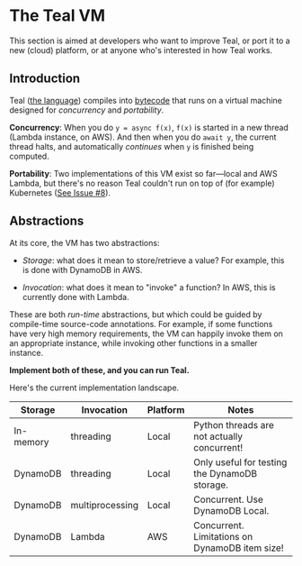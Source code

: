 # The Teal VM

This section is aimed at developers who want to improve Teal, or port it to a
new (cloud) platform, or at anyone who's interested in how Teal works.


## Introduction

Teal ([the language](/language/index.html)) compiles into [bytecode][3] that
runs on a virtual machine designed for *concurrency* and *portability*.

**Concurrency**: When you do `y = async f(x)`, `f(x)` is started in a new thread
(Lambda instance, on AWS). And then when you do `await y`, the current thread
halts, and automatically *continues* when `y` is finished being computed.

**Portability**: Two implementations of this VM exist so far—local and AWS
Lambda, but there's no reason Teal couldn't run on top of (for example)
Kubernetes ([See Issue #8][2]).


## Abstractions

At its core, the VM has two abstractions:

- *Storage*: what does it mean to store/retrieve a value? For example, this is
  done with DynamoDB in AWS.

- *Invocation*: what does it mean to "invoke" a function? In AWS, this is
  currently done with Lambda.
  
These are both *run-time* abstractions, but which could be guided by
compile-time source-code annotations. For example, if some functions have very
high memory requirements, the VM can happily invoke them on an appropriate
instance, while invoking other functions in a smaller instance.

**Implement both of these, and you can run Teal.**

Here's the current implementation landscape.

| Storage   | Invocation      | Platform | Notes                                          |
|-----------|-----------------|----------|------------------------------------------------|
| In-memory | threading       | Local    | Python threads are not actually concurrent!    |
| DynamoDB  | threading       | Local    | Only useful for testing the DynamoDB storage.  |
| DynamoDB  | multiprocessing | Local    | Concurrent. Use DynamoDB Local.                |
| DynamoDB  | Lambda          | AWS      | Concurrent. Limitations on DynamoDB item size! |



[1]: https://en.wikipedia.org/wiki/Foreign_function_interface
[2]: https://github.com/condense9/teal-lang/issues/8
[3]: https://en.wikipedia.org/wiki/Bytecode

